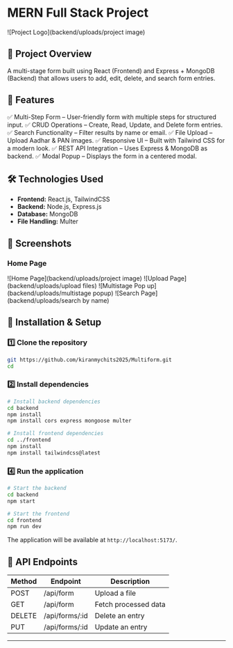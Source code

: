 # MERN Full Stack Project

![Project Logo](backend/uploads/project image)

## 📌 Project Overview
A multi-stage form built using React (Frontend) and Express + MongoDB (Backend) that allows users to add, edit, delete, and search form entries.

## 🚀 Features
✅ Multi-Step Form – User-friendly form with multiple steps for structured input.
✅ CRUD Operations – Create, Read, Update, and Delete form entries.
✅ Search Functionality – Filter results by name or email.
✅ File Upload – Upload Aadhar & PAN images.
✅ Responsive UI – Built with Tailwind CSS for a modern look.
✅ REST API Integration – Uses Express & MongoDB as backend.
✅ Modal Popup – Displays the form in a centered modal.

## 🛠️ Technologies Used
- **Frontend:** React.js, TailwindCSS
- **Backend:** Node.js, Express.js
- **Database:** MongoDB
- **File Handling:** Multer

## 📸 Screenshots


### Home Page

![Home Page](backend/uploads/project image)
![Upload Page](backend/uploads/upload files)
![Multistage Pop up](backend/uploads/multistage popup)
![Search Page](backend/uploads/search by name)

## 🔧 Installation & Setup


### 1️⃣ Clone the repository
```sh
git https://github.com/kiranmychits2025/Multiform.git
cd 
```

### 2️⃣ Install dependencies
```sh
# Install backend dependencies
cd backend
npm install
npm install cors express mongoose multer

# Install frontend dependencies
cd ../frontend
npm install
npm install tailwindcss@latest
```



### 4️⃣ Run the application
```sh
# Start the backend
cd backend
npm start

# Start the frontend
cd frontend
npm run dev
```

The application will be available at `http://localhost:5173/`.

## 📌 API Endpoints
| Method |     Endpoint    |      Description      |
|--------|-----------------|-----------------------|
| POST   | /api/form       | Upload a file         |
| GET    | /api/form       | Fetch processed data  |
| DELETE |	/api/forms/:id | Delete an entry       |
| PUT	 | /api/forms/:id  | Update an entry       |





---




